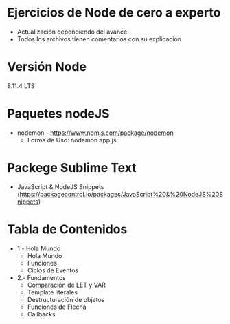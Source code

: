 # Ejercicios de Node de cero a experto
- Actualización dependiendo del avance
- Todos los archivos tienen comentarios con su explicación

# Versión Node
8.11.4 LTS

# Paquetes nodeJS
+ nodemon - https://www.npmjs.com/package/nodemon
	+ Forma de Uso: nodemon app.js

# Packege Sublime Text
- JavaScript & NodeJS Snippets (https://packagecontrol.io/packages/JavaScript%20&%20NodeJS%20Snippets)

# Tabla de Contenidos
+ 1.- Hola Mundo
  + Hola Mundo
  + Funciones 
  + Ciclos de Eventos
+ 2.- Fundamentos
  + Comparación de LET y VAR
  + Template literales
  + Destructuración de objetos
  + Funciones de Flecha
  + Callbacks
